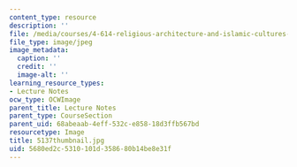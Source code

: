 ```yaml
---
content_type: resource
description: ''
file: /media/courses/4-614-religious-architecture-and-islamic-cultures-fall-2002/5680ed2c5310101d358680b14be8e31f_5137thumbnail.jpg
file_type: image/jpeg
image_metadata:
  caption: ''
  credit: ''
  image-alt: ''
learning_resource_types:
- Lecture Notes
ocw_type: OCWImage
parent_title: Lecture Notes
parent_type: CourseSection
parent_uid: 68abeaab-4eff-532c-e858-18d3ffb567bd
resourcetype: Image
title: 5137thumbnail.jpg
uid: 5680ed2c-5310-101d-3586-80b14be8e31f
---
```

